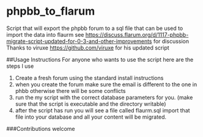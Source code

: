 # phpbb_to_flarum
Script that will export the phpbb forum to a sql file that can be used to import the data into flaurm  see https://discuss.flarum.org/d/1117-phpbb-migrate-script-updated-for-0-3-and-other-improvements for discussion
Thanks to viruxe https://github.com/viruxe for his updated script

##Usage Instructions 
For anyone who wants to use the script here are the steps I use

1. Create a fresh forum using the standard install instructions 
2. when you create the forum make sure the email is different to the one in phbb otherwise there will be some conflicts 
3. run the my script with the correct database parameters for you. (make sure that the script is executable and the directory writable) 
4. after the script has run you will see a file called flaurm.sql  import that file into your database and all your content will be migrated. 


###Contributions welcome 

